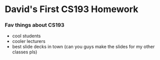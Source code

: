 # David's First CS193 Homework

### Fav things about CS193
- cool students
- cooler lecturers
- best slide decks in town (can you guys make the slides for my other classes pls)
